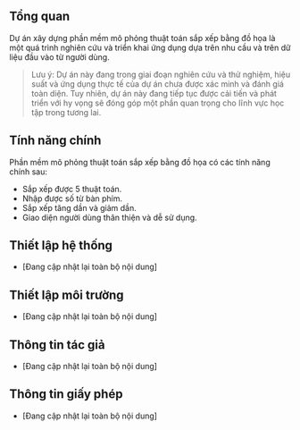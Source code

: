 ## Tổng quan
Dự án xây dựng phần mềm mô phỏng thuật toán sắp xếp bằng đồ họa là một quá trình nghiên cứu và triển khai ứng dụng dựa trên nhu cầu và trên dữ liệu đầu vào từ người dùng.
> Lưu ý: Dự án này đang trong giai đoạn nghiên cứu và thử nghiệm, hiệu suất và ứng dụng thực tế của dự án chưa được xác minh và đánh giá toàn diện. Tuy nhiên, dự án này đang tiếp tục được cải tiến và phát triển với hy vọng sẽ đóng góp một phần quan trọng cho lĩnh vực học tập trong tương lai.

## Tính năng chính
Phần mềm mô phỏng thuật toán sắp xếp bằng đồ họa có các tính năng chính sau:
- Sắp xếp được 5 thuật toán.
- Nhập được số từ bàn phím.
- Sắp xếp tăng dần và giảm dần.
- Giao diện người dùng thân thiện và dễ sử dụng.

## Thiết lập hệ thống
- [Đang cập nhật lại toàn bộ nội dung]
## Thiết lập môi trường
- [Đang cập nhật lại toàn bộ nội dung]
## Thông tin tác giả
- [Đang cập nhật lại toàn bộ nội dung]
## Thông tin giấy phép
- [Đang cập nhật lại toàn bộ nội dung]

